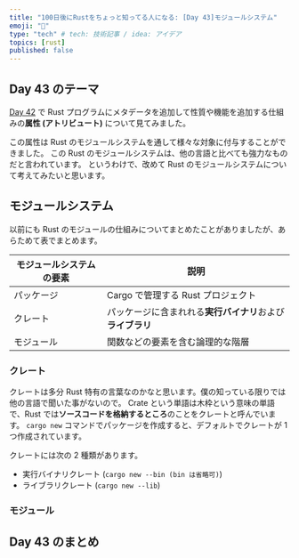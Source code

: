 ```yaml
---
title: "100日後にRustをちょっと知ってる人になる: [Day 43]モジュールシステム"
emoji: "🦀"
type: "tech" # tech: 技術記事 / idea: アイデア
topics: [rust]
published: false
---
```

## Day 43 のテーマ

[Day 42](https://zenn.dev/shinyay/articles/hello-rust-day042) で Rust プログラムにメタデータを追加して性質や機能を追加する仕組みの**属性 (アトリビュート)** について見てみました。

この属性は Rust のモジュールシステムを通して様々な対象に付与することができました。
この Rust のモジュールシステムは、他の言語と比べても強力なものだと言われています。
というわけで、改めて Rust のモジュールシステムについて考えてみたいと思います。

## モジュールシステム

以前にも Rust のモジュールの仕組みについてまとめたことがありましたが、あらためて表でまとめます。

|モジュールシステムの要素|説明|
|--------------------|---|
|パッケージ|Cargo で管理する Rust プロジェクト|
|クレート|パッケージに含まれれる**実行バイナリ**および**ライブラリ**|
|モジュール|関数などの要素を含む論理的な階層|

### クレート

クレートは多分 Rust 特有の言葉なのかなと思います。僕の知っている限りでは他の言語で聞いた事がないので。
Crate という単語は木枠という意味の単語で、Rust では**ソースコードを格納するところ**のことをクレートと呼んでいます。
`cargo new` コマンドでパッケージを作成すると、デフォルトでクレートが 1 つ作成されています。

クレートには次の 2 種類があります。

- 実行バイナリクレート (`cargo new --bin (bin は省略可)`)
- ライブラリクレート (`cargo new --lib`)

### モジュール

## Day 43 のまとめ
